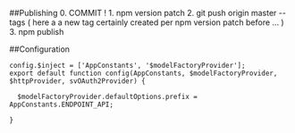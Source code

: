 ##Publishing
    0. COMMIT ! 
    1. npm version patch
    2. git push origin master --tags ( here a a new tag certainly created per npm version patch before ... )
    3. npm publish

##Configuration

    config.$inject = ['AppConstants', '$modelFactoryProvider'];
    export default function config(AppConstants, $modelFactoryProvider, $httpProvider, svOAuth2Provider) {
    
      $modelFactoryProvider.defaultOptions.prefix = AppConstants.ENDPOINT_API;
    
    }
